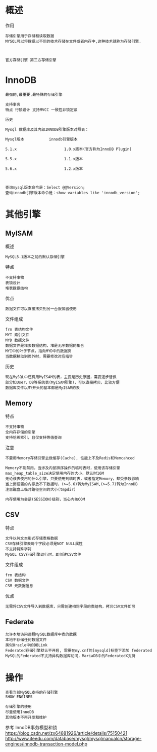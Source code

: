 
# 概述

作用

    存储引擎用于存储和读取数据
    MYSQL可以将数据以不同的技术存储在文件或者内存中,这种技术就称为存储引擎. 


    
    官方存储引擎 第三方存储引擎
    
    
# InnoDB

    最强的,最重要,最特殊的存储引擎
    
    支持事务
    特点 行锁设计 支持MVCC 一致性非锁定读
    
    历史

    Mysql 数据库及其内部INNODB引擎版本对照表：
    
    Mysql版本           innodb引擎版本
    
    5.1.x                     1.0.x版本(官方称为InnoDB Plugin)
    
    5.5.x                     1.1.x版本
    
    5.6.x                     1.2.x版本
    
    
    
    查询mysql版本命令是：Select @@Version;
    查询innodb引擎版本命令是：show variables like 'innodb_version';






# 其他引擎
   
## MyISAM

概述

    MySQL5.1版本之前的默认存储引擎
    
特点

    不支持事物
    表锁设计
    堆表数据结构

优点 

    数据文件可以直接拷贝到另一台服务器使用
   
   
文件组成

    frm 表结构文件
    MYI 索引文件
    MYD 数据文件 
    数据文件是堆表数据结构，堆是无序数据的集合
    MYI中的叶子节点，指向MYD中的数据页
    当数据移动到页外时，需要修改对应指针    

历史
   
    现在MySQL中还有用MyISAM的表，主要是历史原因，需要逐步替换
    部分如User，DB等系统表(MyISAM引擎)，可以直接拷贝，比较方便
    数据库文件以MY开头的基本都是MyISAM的表

## Memory

特点

    不支持事物
    全内存存储的引擎
    支持哈希索引，且仅支持等值查询

注意
    
    不要用Memory存储引擎去做缓存(Cache), 性能上不及Redis和Memcahced
    
    Memory不能禁用，当涉及内部排序操作的临时表时，使用该存储引擎 
    max_heap_table_size决定使用内存的大小，默认时16M 
    无论该表使用的什么引擎，只要使用到临时表，或者指定Memory，都受参数影响
    当上面设置的内存放不下数据时，(>=5.6)转为MyISAM,(>=5.7)转为InnoDB 
    注意磁盘上临时路径空间的大小(tmpdir)
    
    内存使用为会话(SESSION)级别，当心内核OOM

## CSV

特点

    文件以纯文本形式存储表格数据
    CSV存储引擎表每个字段必须是NOT NULL属性
    不支持特殊字符
    MySQL CSV存储引擎运行时，即创建CSV文件

文件组成

    frm 表结构
    CSV 数据文件
    CSM 元数据信息
    
优点

    无需将CSV文件导入到数据库，只需创建相同字段的表结构，拷贝CSV文件即可

## Federate

    允许本地访问远程MySQL数据库中表的数据
    本地不存储任何数据文件
    类似Oracle中的DBLink
    Federated存储引擎默认不开启, 需要在my.cnf的[mysqld]标签下添加 federated
    MySQL的Federated不支持异构数据库访问，MariaDB中的FederatedX支持


# 操作

    查看当前MySQL支持的存储引擎
    SHOW ENGINES
    
    存储引擎的使用
    尽量使用InnoDB
    其他版本不再开发和维护

参考
InnoDB事务模型和锁
https://blog.csdn.net/zx64881926/article/details/75150421
http://www.iteedu.com/database/mysql/mysqlmanualcn/storage-engines/innodb-transaction-model.php
